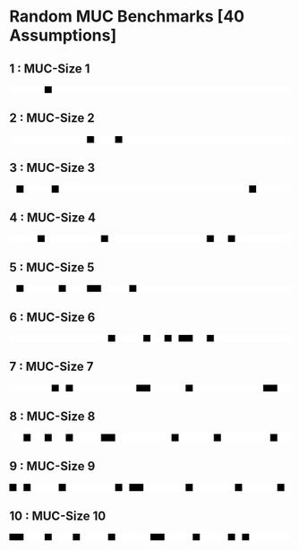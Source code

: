 # Random MUC Benchmarks [40 Assumptions]

## 1 : MUC-Size 1

![](1_mucs/visualization.jpeg)

## 2 : MUC-Size 2 

![](2_mucs/visualization.jpeg)

## 3 : MUC-Size 3

![](3_mucs/visualization.jpeg)

## 4 : MUC-Size 4

![](4_mucs/visualization.jpeg)

## 5 : MUC-Size 5

![](5_mucs/visualization.jpeg)

## 6 : MUC-Size 6

![](6_mucs/visualization.jpeg)

## 7 : MUC-Size 7 

![](7_mucs/visualization.jpeg)

## 8 : MUC-Size 8 

![](8_mucs/visualization.jpeg)

## 9 : MUC-Size 9 

![](9_mucs/visualization.jpeg)

## 10 : MUC-Size 10

![](10_mucs/visualization.jpeg)



